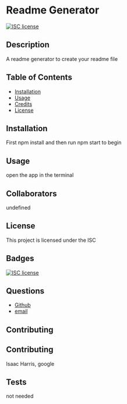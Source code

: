 # Readme Generator
  [![ISC license](https://img.shields.io/badge/License-ISC-blue.svg)](https://img.shields.io/badge/License-ISC-blue)
  ## Description 
  A readme generator to create your readme file
  
  ## Table of Contents
  
  * [Installation](#installation)
  * [Usage](#usage)
  * [Credits](#credits)
  * [License](#license)
  
  
  ## Installation
  
  First npm install and then run npm start to begin
  
  ## Usage 
  
  open the app in the terminal
  
  ## Collaborators
  
 undefined
  
  ## License
  
  This project is licensed under the ISC
  
  ## Badges
  
  [![ISC license](https://img.shields.io/badge/License-ISC-blue.svg)](https://img.shields.io/badge/License-ISC-blue)
  ## Questions
  
  * [Github](https://github.com/undefined)
  * [email](IsaacHphotography@gmail.com)
  
  ## Contributing
  
  ## Contributing
  Isaac Harris, google
  
  ## Tests
  
  not needed
